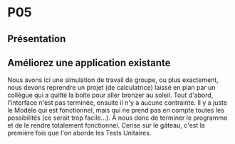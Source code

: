# P05
## Présentation

## Améliorez une application existante
Nous avons ici une simulation de travail de groupe, ou plus exactement, nous devons reprendre un projet (de calculatrice) laissé en plan
par un collègue qui a quitté la boîte pour aller bronzer au soleil. Tout d'abord, l'interface n'est pas terminée, ensuite il n'y a aucune contrainte.
Il y a juste le Modèle qui est fonctionnel, mais qui ne prend pas en compte toutes les possibilités (ce serait trop facile...).
À nous donc de terminer le programme et de le rendre totalement fonctionnel.
Cerise sur le gâteau, c'est la première fois que l'on aborde les Tests Unitaires.
